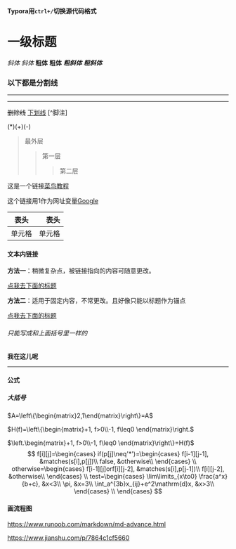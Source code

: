 **Typora用`ctrl+/`切换源代码格式**

# 一级标题

*斜体* 	_斜体_	**粗体**	__粗体__	***粗斜体***	___粗斜体___

### 以下都是分割线

***

---

~~删除线~~	<u>下划线</u>	[^脚注]

(*)(+)(-)

>最外层
>>第一层
>>
>>>第二层

这是一个链接[菜鸟教程](https://www.runoob.com)

这个链接用1作为网址变量[Google][1]

[1]:http://www.google.com/

|  表头  |   表头 |
| :----: | -----: |
| 单元格 | 单元格 |

#### 文本内链接

**方法一**：稍微复杂点，被链接指向的内容可随意更改。

[点我去下面的标题](#jump)

**方法二**：适用于固定内容，不常更改。且好像只能以标题作为锚点

[点我去下面的标题](#只能写成和上面括号里一样的)



###### 只能写成和上面括号里一样的

**<span id="jump">我在这儿呢</span>**

-----------------

#### 公式

##### 大括号

$A=\left\{\begin{matrix}2,1\end{matrix}\right\}=A$

$H(f)=\left\{\begin{matrix}+1, f>0\\-1, f\leq0 \end{matrix}\right.$

$\left.\begin{matrix}+1, f>0\\-1, f\leq0 \end{matrix}\right\}=H(f)$
$$
f[i][j]=\begin{cases}
if(p[j]\neq'*')=\begin{cases}
f[i-1][j-1], &matches(s[i],p[j])\\
false, &otherwise\\
\end{cases}	\\
otherwise=\begin{cases}
f[i-1][j]orf[i][j-2], &matches(s[i],p[j-1])\\
f[i][j-2], &otherwise\\
\end{cases}	\\
test=\begin{cases}
\lim\limits_{x\to0} \frac{a^x}{b+c}, &x<3\\
\pi, &x=3\\
\int_a^{3b}x_{ij}+e^2\mathrm{d}x, &x>3\\
\end{cases} \\
\end{cases}
$$

#### 画流程图

https://www.runoob.com/markdown/md-advance.html

https://www.jianshu.com/p/7864c1cf5660
